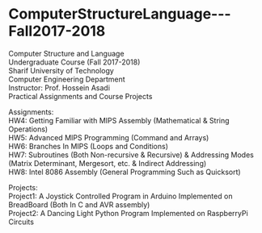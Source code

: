# ComputerStructureLanguage---Fall2017-2018 
Computer Structure and Language <br />
Undergraduate Course (Fall 2017-2018) <br />
Sharif University of Technology <br />
Computer Engineering Department <br />
Instructor: Prof. Hossein Asadi <br />
Practical Assignments and Course Projects <br />


Assignments: <br /> 
	HW4: Getting Familiar with MIPS Assembly (Mathematical & String Operations) <br />
	HW5: Advanced MIPS Programming (Command and Arrays) <br />
	HW6: Branches In MIPS (Loops and Conditions) <br />
	HW7: Subroutines (Both Non-recursive & Recursive) & Addressing Modes (Matrix Determinant, Mergesort, etc. & Indirect Addressing) <br />
	HW8: Intel 8086 Assembly (General Programming Such as Quicksort) <br />

Projects: <br />
	Project1: A Joystick Controlled Program in Arduino Implemented on BreadBoard (Both In C and AVR assembly) <br />
	Project2: A Dancing Light Python Program Implemented on RaspberryPi Circuits <br />


